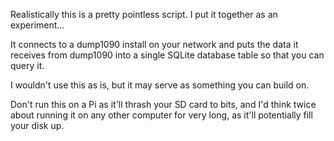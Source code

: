 Realistically this is a pretty pointless script. I put it together as an experiment...

It connects to a dump1090 install on your network and puts the data it receives from dump1090 into a single SQLite database table so that you can query it.

I wouldn't use this as is, but it may serve as something you can build on.

Don't run this on a Pi as it'll thrash your SD card to bits, and I'd think twice about running it on any other computer for very long, as it'll potentially fill your disk up.
